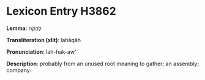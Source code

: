 # Lexicon Entry H3862

**Lemma**: לַהֲקָה

**Transliteration (xlit)**: lahăqâh

**Pronunciation**: lah-hak-aw'

**Description**:
probably from an unused root meaning to gather; an assembly; company.
